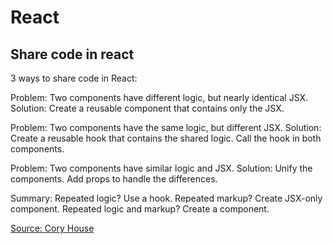 # React

## Share code in react

3 ways to share code in React:

Problem: Two components have different logic, but nearly identical JSX.
Solution: Create a reusable component that contains only the JSX.

Problem: Two components have the same logic, but different JSX.
Solution: Create a reusable hook that contains the shared logic. Call the hook in both components.

Problem: Two components have similar logic and JSX.
Solution: Unify the components. Add props to handle the differences.

Summary:
Repeated logic? Use a hook.
Repeated markup? Create JSX-only component.
Repeated logic and markup? Create a component.

[Source: Cory House](https://twitter.com/housecor/status/1745435403715223704)
